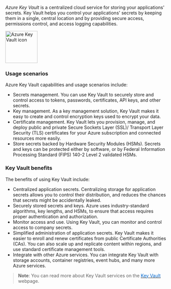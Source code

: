 
*Azure Key Vault* is a centralized cloud service for storing your applications' secrets. Key Vault helps you control your applications' secrets by keeping them in a single, central location and by providing secure access, permissions control, and access logging capabilities.

<p style="text-align:left;"><img src="../Linked_Image_Files/keyvault.png" width="100" height="100" alt="Azure Key Vault icon"></p>

### Usage scenarios

Azure Key Vault capabilities and usage scenarios include:

- Secrets management. You can use Key Vault to securely store and control access to tokens, passwords, certificates, API keys, and other secrets.
- Key management. As a key management solution, Key Vault makes it easy to create and control encryption keys used to encrypt your data.
- Certificate management. Key Vault lets you provision, manage, and deploy public and private Secure Sockets Layer (SSL)/ Transport Layer Security (TLS) certificates for your Azure subscription and connected resources more easily.
- Store secrets backed by Hardware Security Modules (HSMs). Secrets and keys can be protected either by software, or by Federal Information Processing Standard (FIPS) 140-2 Level 2 validated HSMs.

### Key Vault benefits

The benefits of using Key Vault include:

- Centralized application secrets. Centralizing storage for application secrets allows you to control their distribution, and reduces the chances that secrets might be accidentally leaked.
- Securely stored secrets and keys. Azure uses industry-standard algorithms, key lengths, and HSMs, to ensure that access requires proper authentication and authorization.
- Monitor access and use. Using Key Vault, you can monitor and control access to company secrets.
- Simplified administration of application secrets. Key Vault makes it easier to enroll and renew certificates from public Certificate Authorities (CAs). You can also scale up and replicate content within regions, and use standard certificate management tools.
- Integrate with other Azure services. You can integrate Key Vault with storage accounts, container registries, event hubs, and many more Azure services.

> **Note**: You can read more about Key Vault services on the <a href="https://azure.microsoft.com/en-us/services/key-vault/" target="_blank"><span style="color: #0066cc;" color="#0066cc">Key Vault </span></a>webpage.
